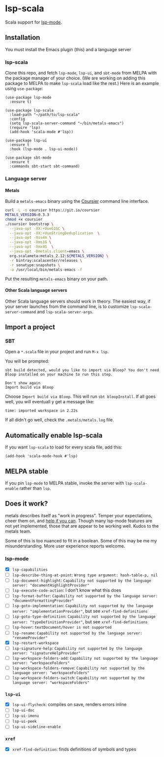# lsp-scala

Scala support for [lsp-mode].

## Installation

You must install the Emacs plugin (this) and a language server

### lsp-scala

Clone this repo, and fetch `lsp-mode`, `lsp-ui`, and `sbt-mode` from
MELPA with the package manager of your choice.  (We are working on
adding this package to MELPA to make `lsp-scala` load like the rest.)
Here is an example using `use-package`:

```emacs-lisp
(use-package lsp-mode
  :ensure t)

(use-package lsp-scala
  :load-path "~/path/to/lsp-scala"
  :config
  (setq lsp-scala-server-command "~/bin/metals-emacs")
  (require 'lsp)
  (add-hook 'scala-mode #'lsp))

(use-package lsp-ui
  :ensure t
  :hook (lsp-mode . lsp-ui-mode))

(use-package sbt-mode
  :ensure t
  :commands sbt-start sbt-command)
```

### Language server

#### Metals

Build a `metals-emacs` binary using the [Coursier] command line interface.

```sh
curl -L -o coursier https://git.io/coursier
METALS_VERSION=0.3.3
chmod +x coursier
./coursier bootstrap \
  --java-opt -XX:+UseG1GC \
  --java-opt -XX:+UseStringDeduplication  \
  --java-opt -Xss4m \
  --java-opt -Xms1G \
  --java-opt -Xmx4G  \
  --java-opt -Dmetals.client=emacs \
  org.scalameta:metals_2.12:${METALS_VERSION} \
  -r bintray:scalacenter/releases \
  -r sonatype:snapshots \
  -o /usr/local/bin/metals-emacs -f
```

Put the resulting `metals-emacs` binary on your path.

#### Other Scala language servers

Other Scala language servers should work in theory.  The easiest way,
if your server launches from the command line, is to customize
`lsp-scala-server-command` and `lsp-scala-server-args`.

## Import a project

### SBT

Open a `*.scala` file in your project and run `M-x lsp`.

You will be prompted:

```
sbt build detected, would you like to import via Bloop? You don't need Bloop installed on your machine to run this step.

Don't show again
Import build via Bloop
```

Choose `Import build via Bloop`.  This will run `sbt bloopInstall`.  If all goes well, you will eventuall y get a message like:

```
time: imported workspace in 2.22s
```

If all didn't go well, check the `.metals/metals.log` file.

## Automatically enable lsp-scala

If you want `lsp-scala` to load for every scala file, add this:

```emacs-lisp
(add-hook 'scala-mode-hook #'lsp)
```

## MELPA stable

If you pin `lsp-mode` to MELPA stable, invoke the server with
`lsp-scala-enable` rather than `lsp`.

## Does it work?

metals describes itself as "work in progress".  Temper your expectations, cheer them on, and [help if you can](https://github.com/scalameta/metals/blob/master/CONTRIBUTING.md).  Though many lsp-mode features are not yet implemented, those that are appear to be working well.  Kudos to the metals team.

Some of this is too nuanced to fit in a boolean.  Some of this may be me my misunderstanding.  More user experience reports welcome.

### lsp-mode

* [x] `lsp-capabilities`
* [ ] `lsp-describe-thing-at-point`: `Wrong type argument: hash-table-p, nil`
* [ ] `lsp-document-highlight`: `Capability not supported by the language server: "documentHighlightProvider"`
* [ ] `lsp-execute-code-action`: I don't know what this does
* [ ] `lsp-format-buffer`: `Capability not supported by the language server: "documentFormattingProvider"`
* [ ] `lsp-goto-implementation`: `Capability not supported by the language server: "implementationProvider"`, but see `xref-find-definitions`
* [ ] `lsp-goto-type-definition`: `Capability not supported by the language server: "typeDefinitionProvider"`, but see `xref-find-definitions`
* [ ] `lsp-hover`: `textDocument/hover is not supported`
* [ ] `lsp-rename`: `Capability not supported by the language server: "renameProvider"`
* [x] `lsp-restart-workspace`
* [ ] `lsp-signature-help`: `Capability not supported by the language server: "signatureHelpProvider"`
* [ ] `lsp-workspace-folders-add`: `Capability not supported by the language server: "workspaceFolders"`
* [ ] `lsp-workspace-folders-remove`: `Capability not supported by the language server: "workspaceFolders"`
* [ ] `lsp-workspace-folders-switch`: `Capability not supported by the language server: "workspaceFolders"`

### `lsp-ui`

* [x] `lsp-ui-flycheck`: compiles on save, renders errors inline
* [ ] `lsp-ui-doc`
* [ ] `lsp-ui-imenu`
* [ ] `lsp-ui-peek`
* [ ] `lsp-ui-sideline-enable`

### `xref`

* [x] `xref-find-definition`: finds definitions of symbols and types

[lsp-mode]: https://github.com/emacs-lsp/lsp-mode
[metals]: https://github.com/scalameta/metals
[Coursier]: https://github.com/coursier/coursier
